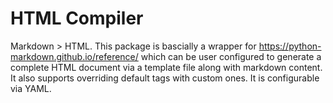 # HTML Compiler

Markdown > HTML. This package is bascially a wrapper for https://python-markdown.github.io/reference/ which can be user configured to generate a complete HTML document via a template file along with markdown content. It also supports overriding default tags with custom ones. It is configurable via YAML.